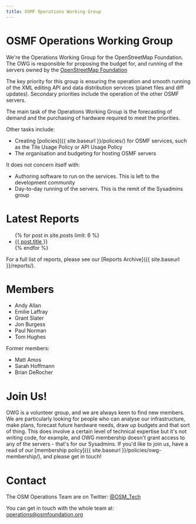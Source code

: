 ```yaml
---
title: OSMF Operations Working Group
---
```


# OSMF Operations Working Group

We're the Operations Working Group for the OpenStreetMap Foundation. The OWG is responsible for proposing the budget for, and running of the servers owned by the [OpenStreetMap Foundation](https://www.osmfoundation.org)

The key priority for this group is ensuring the operation and smooth running of the XML editing API and data distribution services (planet files and diff updates). Secondary priorities include the operation of the other OSMF servers.

The main task of the Operations Working Group is the forecasting of demand and the purchasing of hardware required to meet the priorities.

Other tasks include:

* Creating [policies]({{ site.baseurl }}/policies/) for OSMF services, such as the Tile Usage Policy or API Usage Policy
* The organisation and budgeting for hosting OSMF servers

It does not concern itself with:

* Authoring software to run on the services. This is left to the development community
* Day-to-day running of the servers. This is the remit of the Sysadmins group

# Latest Reports

<ul class="posts">
  {% for post in site.posts limit: 6 %}
    <li><a href="{{ site.baseurl }}{{ post.url }}">{{ post.title }}</a></li>
  {% endfor %}
</ul>

For a full list of reports, please see our [Reports Archive]({{ site.baseurl }}/reports/).

# Members

* Andy Allan
* Emilie Laffray
* Grant Slater
* Jon Burgess
* Paul Norman
* Tom Hughes

Former members:

* Matt Amos
* Sarah Hoffmann
* Brian DeRocher

# Join Us!

OWG is a volunteer group, and we are always keen to find new members. We are particularly looking for people who can analyse our infrastructure, make plans, forecast future hardware needs, draw up budgets and that sort of thing. This does involve a certain level of technical expertise but it's not writing code, for example, and OWG membership doesn't grant access to any of the servers - that's for our Sysadmins. If you'd like to join us, have a read of our [membership policy]({{ site.baseurl }}/policies/owg-membership/), and please get in touch!

# Contact

The OSM Operations Team are on Twitter: [@OSM_Tech](https://twitter.com/osm_tech)

You can get in touch with the whole team at: [operations@osmfoundation.org](mailto:operations@osmfoundation.org)
